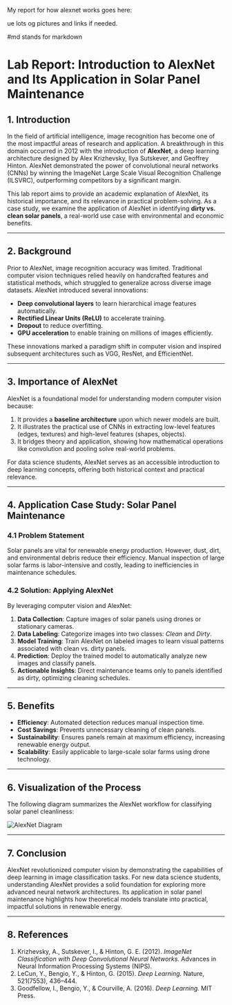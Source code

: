 My report for how alexnet works goes here:

ue lots og pictures and links if needed.

#md stands for markdown

# Lab Report: Introduction to AlexNet and Its Application in Solar Panel Maintenance

## 1. Introduction
In the field of artificial intelligence, image recognition has become one of the most impactful areas of research and application. A breakthrough in this domain occurred in 2012 with the introduction of **AlexNet**, a deep learning architecture designed by Alex Krizhevsky, Ilya Sutskever, and Geoffrey Hinton. AlexNet demonstrated the power of convolutional neural networks (CNNs) by winning the ImageNet Large Scale Visual Recognition Challenge (ILSVRC), outperforming competitors by a significant margin.

This lab report aims to provide an academic explanation of AlexNet, its historical importance, and its relevance in practical problem-solving. As a case study, we examine the application of AlexNet in identifying **dirty vs. clean solar panels**, a real-world use case with environmental and economic benefits.

---

## 2. Background
Prior to AlexNet, image recognition accuracy was limited. Traditional computer vision techniques relied heavily on handcrafted features and statistical methods, which struggled to generalize across diverse image datasets. AlexNet introduced several innovations:
- **Deep convolutional layers** to learn hierarchical image features automatically.
- **Rectified Linear Units (ReLU)** to accelerate training.
- **Dropout** to reduce overfitting.
- **GPU acceleration** to enable training on millions of images efficiently.

These innovations marked a paradigm shift in computer vision and inspired subsequent architectures such as VGG, ResNet, and EfficientNet.

---

## 3. Importance of AlexNet
AlexNet is a foundational model for understanding modern computer vision because:
1. It provides a **baseline architecture** upon which newer models are built.
2. It illustrates the practical use of CNNs in extracting low-level features (edges, textures) and high-level features (shapes, objects).
3. It bridges theory and application, showing how mathematical operations like convolution and pooling solve real-world problems.

For data science students, AlexNet serves as an accessible introduction to deep learning concepts, offering both historical context and practical relevance.

---

## 4. Application Case Study: Solar Panel Maintenance

### 4.1 Problem Statement
Solar panels are vital for renewable energy production. However, dust, dirt, and environmental debris reduce their efficiency. Manual inspection of large solar farms is labor-intensive and costly, leading to inefficiencies in maintenance schedules.

### 4.2 Solution: Applying AlexNet
By leveraging computer vision and AlexNet:
1. **Data Collection**: Capture images of solar panels using drones or stationary cameras.
2. **Data Labeling**: Categorize images into two classes: *Clean* and *Dirty*.
3. **Model Training**: Train AlexNet on labeled images to learn visual patterns associated with clean vs. dirty panels.
4. **Prediction**: Deploy the trained model to automatically analyze new images and classify panels.
5. **Actionable Insights**: Direct maintenance teams only to panels identified as dirty, optimizing cleaning schedules.

---

## 5. Benefits
- **Efficiency**: Automated detection reduces manual inspection time.
- **Cost Savings**: Prevents unnecessary cleaning of clean panels.
- **Sustainability**: Ensures panels remain at maximum efficiency, increasing renewable energy output.
- **Scalability**: Easily applicable to large-scale solar farms using drone technology.

---

## 6. Visualization of the Process
The following diagram summarizes the AlexNet workflow for classifying solar panel cleanliness:

![AlexNet Diagram](A_2D_digital_diagram_illustrates_the_AlexNet_convo.png)

---

## 7. Conclusion
AlexNet revolutionized computer vision by demonstrating the capabilities of deep learning in image classification tasks. For new data science students, understanding AlexNet provides a solid foundation for exploring more advanced neural network architectures. Its application in solar panel maintenance highlights how theoretical models translate into practical, impactful solutions in renewable energy.

---

## 8. References
1. Krizhevsky, A., Sutskever, I., & Hinton, G. E. (2012). *ImageNet Classification with Deep Convolutional Neural Networks.* Advances in Neural Information Processing Systems (NIPS).
2. LeCun, Y., Bengio, Y., & Hinton, G. (2015). *Deep Learning.* Nature, 521(7553), 436–444.
3. Goodfellow, I., Bengio, Y., & Courville, A. (2016). *Deep Learning.* MIT Press.
